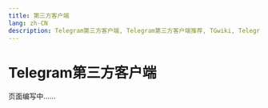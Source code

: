 ```yaml
---
title: 第三方客户端
lang: zh-CN
description: Telegram第三方客户端, Telegram第三方客户端推荐, TGwiki, Telegram知识库
---
```


# Telegram第三方客户端

页面编写中……